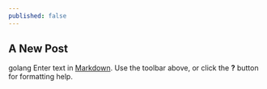 ```yaml
---
published: false
---
```

## A New Post
golang 
Enter text in [Markdown](http://daringfireball.net/projects/markdown/). Use the toolbar above, or click the **?** button for formatting help.
